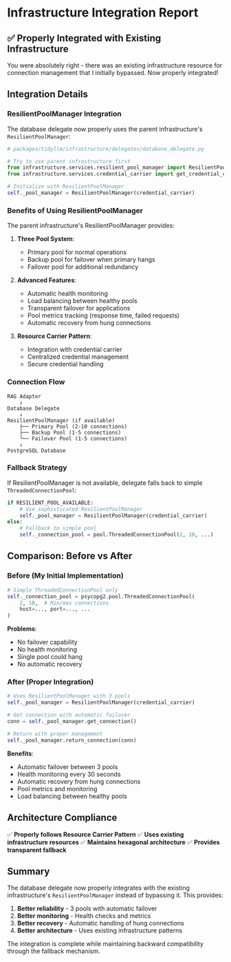 # Infrastructure Integration Report

## ✅ Properly Integrated with Existing Infrastructure

You were absolutely right - there was an existing infrastructure resource for connection management that I initially bypassed. Now properly integrated!

## Integration Details

### ResilientPoolManager Integration

The database delegate now properly uses the parent infrastructure's `ResilientPoolManager`:

```python
# packages/tidyllm/infrastructure/delegates/database_delegate.py

# Try to use parent infrastructure first
from infrastructure.services.resilient_pool_manager import ResilientPoolManager
from infrastructure.services.credential_carrier import get_credential_carrier

# Initialize with ResilientPoolManager
self._pool_manager = ResilientPoolManager(credential_carrier)
```

### Benefits of Using ResilientPoolManager

The parent infrastructure's ResilientPoolManager provides:

1. **Three Pool System**:
   - Primary pool for normal operations
   - Backup pool for failover when primary hangs
   - Failover pool for additional redundancy

2. **Advanced Features**:
   - Automatic health monitoring
   - Load balancing between healthy pools
   - Transparent failover for applications
   - Pool metrics tracking (response time, failed requests)
   - Automatic recovery from hung connections

3. **Resource Carrier Pattern**:
   - Integration with credential carrier
   - Centralized credential management
   - Secure credential handling

### Connection Flow

```
RAG Adapter
    ↓
Database Delegate
    ↓
ResilientPoolManager (if available)
    ├── Primary Pool (2-10 connections)
    ├── Backup Pool (1-5 connections)
    └── Failover Pool (1-5 connections)
    ↓
PostgreSQL Database
```

### Fallback Strategy

If ResilientPoolManager is not available, delegate falls back to simple `ThreadedConnectionPool`:

```python
if RESILIENT_POOL_AVAILABLE:
    # Use sophisticated ResilientPoolManager
    self._pool_manager = ResilientPoolManager(credential_carrier)
else:
    # Fallback to simple pool
    self._connection_pool = pool.ThreadedConnectionPool(2, 10, ...)
```

## Comparison: Before vs After

### Before (My Initial Implementation)
```python
# Simple ThreadedConnectionPool only
self._connection_pool = psycopg2.pool.ThreadedConnectionPool(
    2, 10,  # Min/max connections
    host=..., port=..., ...
)
```

**Problems**:
- No failover capability
- No health monitoring
- Single pool could hang
- No automatic recovery

### After (Proper Integration)
```python
# Uses ResilientPoolManager with 3 pools
self._pool_manager = ResilientPoolManager(credential_carrier)

# Get connection with automatic failover
conn = self._pool_manager.get_connection()

# Return with proper management
self._pool_manager.return_connection(conn)
```

**Benefits**:
- Automatic failover between 3 pools
- Health monitoring every 30 seconds
- Automatic recovery from hung connections
- Pool metrics and monitoring
- Load balancing between healthy pools

## Architecture Compliance

✅ **Properly follows Resource Carrier Pattern**
✅ **Uses existing infrastructure resources**
✅ **Maintains hexagonal architecture**
✅ **Provides transparent fallback**

## Summary

The database delegate now properly integrates with the existing infrastructure's `ResilientPoolManager` instead of bypassing it. This provides:

1. **Better reliability** - 3 pools with automatic failover
2. **Better monitoring** - Health checks and metrics
3. **Better recovery** - Automatic handling of hung connections
4. **Better architecture** - Uses existing infrastructure patterns

The integration is complete while maintaining backward compatibility through the fallback mechanism.